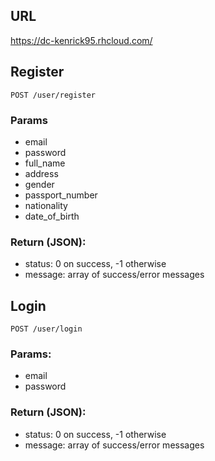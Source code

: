 ## URL
https://dc-kenrick95.rhcloud.com/

## Register
```
POST /user/register
```

### Params
* email
* password
* full_name
* address
* gender
* passport_number
* nationality
* date_of_birth

### Return (JSON):
* status: 0 on success, -1 otherwise
* message: array of success/error messages

## Login
```
POST /user/login
```

### Params:
* email
* password

### Return (JSON):
* status: 0 on success, -1 otherwise
* message: array of success/error messages